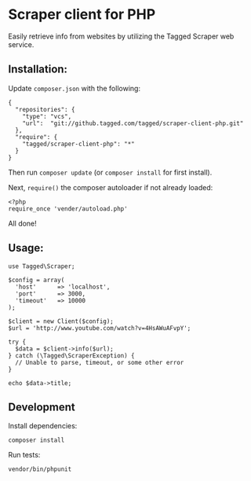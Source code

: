 Scraper client for PHP
======================

Easily retrieve info from websites by utilizing the Tagged Scraper web service.

Installation:
-------------

Update `composer.json` with the following:

    {
      "repositories": {
        "type": "vcs",
        "url":  "git://github.tagged.com/tagged/scraper-client-php.git"
      },
      "require": {
        "tagged/scraper-client-php": "*"
      }
    }

Then run `composer update` (or `composer install` for first install).

Next, `require()` the composer autoloader if not already loaded:

    <?php
    require_once 'vender/autoload.php'

All done!

Usage:
------

    use Tagged\Scraper;

    $config = array(
      'host'      => 'localhost',
      'port'      => 3000,
      'timeout'   => 10000
    );

    $client = new Client($config);
    $url = 'http://www.youtube.com/watch?v=4HsAWuAFvpY';
    
    try {
      $data = $client->info($url);
    } catch (\Tagged\ScraperException) {
      // Unable to parse, timeout, or some other error
    }
    
    echo $data->title;

Development
-----------

Install dependencies:

    composer install

Run tests:

    vendor/bin/phpunit
